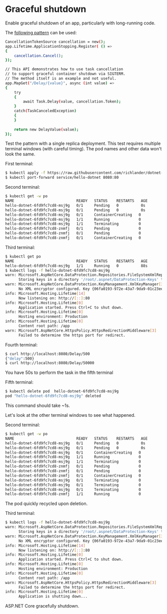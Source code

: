 # Graceful shutdown

Enable graceful shutdown of an app, particularly with long-running code.

The [following pattern](https://github.com/richlander/dotnet-docker/blob/09d257d8b75773569cd59f7cde283625d8fc7d42/samples/aspnetapp/aspnetapp/Program.cs#L30-L54) can be used:

```bash
CancellationTokenSource cancellation = new();
app.Lifetime.ApplicationStopping.Register( () =>
{
    cancellation.Cancel();
});

// This API demonstrates how to use task cancellation
// to support graceful container shutdown via SIGTERM.
// The method itself is an example and not useful.
app.MapGet("/Delay/{value}", async (int value) =>
{
    try
    {
        await Task.Delay(value, cancellation.Token);
    }
    catch(TaskCanceledException)
    {
    }
    
    return new DelayValue(value);
});
```

Test the pattern with a single replica deployment. This test requires multiple terminal windows (with careful timing). The pod names and other data won't look the same.

First terminal:

```bash
$ kubectl apply -f https://raw.githubusercontent.com/richlander/dotnet-k8s/main/hello-dotnet/hello-dotnet.yaml
$ kubectl port-forward service/hello-dotnet 8080:80
```

Second terminal:

```bash
$ kubectl get -w po
NAME                            READY   STATUS    RESTARTS   AGE
hello-dotnet-6fd9fc7cd8-msj9g   0/1     Pending   0          0s
hello-dotnet-6fd9fc7cd8-msj9g   0/1     Pending   0          0s
hello-dotnet-6fd9fc7cd8-msj9g   0/1     ContainerCreating   0          0s
hello-dotnet-6fd9fc7cd8-msj9g   1/1     Running             0          3s
hello-dotnet-6fd9fc7cd8-msj9g   1/1     Terminating         0          74s
hello-dotnet-6fd9fc7cd8-znmfj   0/1     Pending             0          0s
hello-dotnet-6fd9fc7cd8-znmfj   0/1     Pending             0          0s
hello-dotnet-6fd9fc7cd8-znmfj   0/1     ContainerCreating   0          0s
```

Third terminal:

```bash
$ kubectl get po
NAME                            READY   STATUS    RESTARTS   AGE
hello-dotnet-6fd9fc7cd8-msj9g   1/1     Running   0          88s
$ kubectl logs -f hello-dotnet-6fd9fc7cd8-msj9g
warn: Microsoft.AspNetCore.DataProtection.Repositories.FileSystemXmlRepository[60]
      Storing keys in a directory '/root/.aspnet/DataProtection-Keys' that may not be persisted outside of the container. Protected data will be unavailable when container is destroyed.
warn: Microsoft.AspNetCore.DataProtection.KeyManagement.XmlKeyManager[35]
      No XML encryptor configured. Key {06fa0193-972e-43a7-9da9-01c23ee0b99e} may be persisted to storage in unencrypted form.
info: Microsoft.Hosting.Lifetime[14]
      Now listening on: http://[::]:80
info: Microsoft.Hosting.Lifetime[0]
      Application started. Press Ctrl+C to shut down.
info: Microsoft.Hosting.Lifetime[0]
      Hosting environment: Production
info: Microsoft.Hosting.Lifetime[0]
      Content root path: /app
warn: Microsoft.AspNetCore.HttpsPolicy.HttpsRedirectionMiddleware[3]
      Failed to determine the https port for redirect.
```

Fourth terminal:

```bash
$ curl http://localhost:8080/Delay/500
{"delay":500}
$ curl http://localhost:8080/Delay/50000
```

You have 50s to perform the task in the fifth terminal

Fifth terminal:

```bash
$ kubectl delete pod  hello-dotnet-6fd9fc7cd8-msj9g
pod "hello-dotnet-6fd9fc7cd8-msj9g" deleted
```

This command should take ~1s.

Let's look at the other terminal windows to see what happened.

Second terminal:

```bash
$ kubectl get -w po
NAME                            READY   STATUS    RESTARTS   AGE
hello-dotnet-6fd9fc7cd8-msj9g   0/1     Pending   0          0s
hello-dotnet-6fd9fc7cd8-msj9g   0/1     Pending   0          0s
hello-dotnet-6fd9fc7cd8-msj9g   0/1     ContainerCreating   0          0s
hello-dotnet-6fd9fc7cd8-msj9g   1/1     Running             0          3s
hello-dotnet-6fd9fc7cd8-msj9g   1/1     Terminating         0          74s
hello-dotnet-6fd9fc7cd8-znmfj   0/1     Pending             0          0s
hello-dotnet-6fd9fc7cd8-znmfj   0/1     Pending             0          0s
hello-dotnet-6fd9fc7cd8-znmfj   0/1     ContainerCreating   0          0s
hello-dotnet-6fd9fc7cd8-msj9g   0/1     Terminating         0          76s
hello-dotnet-6fd9fc7cd8-msj9g   0/1     Terminating         0          76s
hello-dotnet-6fd9fc7cd8-msj9g   0/1     Terminating         0          76s
hello-dotnet-6fd9fc7cd8-znmfj   1/1     Running             0          3s
```

The pod quickly recycled upon deletion.

Third terminal:

```bash
$ kubectl logs -f hello-dotnet-6fd9fc7cd8-msj9g
warn: Microsoft.AspNetCore.DataProtection.Repositories.FileSystemXmlRepository[60]
      Storing keys in a directory '/root/.aspnet/DataProtection-Keys' that may not be persisted outside of the container. Protected data will be unavailable when container is destroyed.
warn: Microsoft.AspNetCore.DataProtection.KeyManagement.XmlKeyManager[35]
      No XML encryptor configured. Key {06fa0193-972e-43a7-9da9-01c23ee0b99e} may be persisted to storage in unencrypted form.
info: Microsoft.Hosting.Lifetime[14]
      Now listening on: http://[::]:80
info: Microsoft.Hosting.Lifetime[0]
      Application started. Press Ctrl+C to shut down.
info: Microsoft.Hosting.Lifetime[0]
      Hosting environment: Production
info: Microsoft.Hosting.Lifetime[0]
      Content root path: /app
warn: Microsoft.AspNetCore.HttpsPolicy.HttpsRedirectionMiddleware[3]
      Failed to determine the https port for redirect.
info: Microsoft.Hosting.Lifetime[0]
      Application is shutting down...
```

ASP.NET Core gracefully shutdown.

